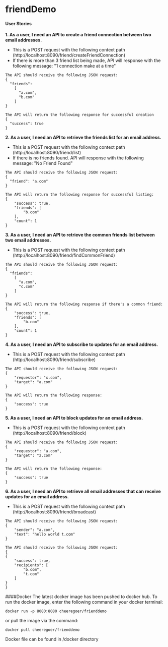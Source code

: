 # friendDemo

#### User Stories
**1. As a user, I need an API to create a friend connection between two email addresses.**
* This is a POST request with the following context path (http://localhost:8090/friend/createFriendConnection)
* If there is more than 3 friend list being made, 
API will response with the following message: "1 connection make at a time"
```
The API should receive the following JSON request:
{
  "friends":
    [
      "a.com",
      "b.com"
    ]
}
```

```
The API will return the following response for successful creation
{
  "success": true
}
```

**2. As a user, I need an API to retrieve the friends list for an email address.**
* This is a POST request with the following context path (http://localhost:8090/friend/list)
* If there is no friends found. 
API will response with the following message: "No Friend Found"
```
The API should receive the following JSON request:
{
  "friend": "a.com"
}
```

```
The API will return the following response for successful listing:
{
    "success": true,
    "friends": [
        "b.com"
    ],
    "count": 1
}
```

**3. As a user, I need an API to retrieve the common friends list between two email addresses.**
* This is a POST request with the following context path (http://localhost:8090/friend/findCommonFriend)
```
The API should receive the following JSON request:
{
  "friends":
    [
      "a.com",
      "c.com"
    ]
}
```
```
The API will return the following response if there's a common friend:
{
    "success": true,
    "friends": [
        "b.com"
    ],
    "count": 1
}

```

**4. As a user, I need an API to subscribe to updates for an email address.**
* This is a POST request with the following context path (http://localhost:8090/friend/subscribe)
```
The API should receive the following JSON request:
{
	"requestor": "x.com",
	"target": "a.com"
}
```
```
The API will return the following response:
{
    "success": true
}
```

**5. As a user, I need an API to block updates for an email address.**
* This is a POST request with the following context path (http://localhost:8090/friend/block)
```
The API should receive the following JSON request:
{
	"requestor": "a.com",
	"target": "z.com"
}
```
```
The API will return the following response:
{
    "success": true
}
```

**6. As a user, I need an API to retrieve all email addresses that can receive updates for an email address.**
* This is a POST request with the following context path (http://localhost:8090/friend/broadcast)
```
The API should receive the following JSON request:
{
	"sender": "a.com",
	"text": "hello world t.com"
}
```
```
The API should receive the following JSON request:
{
{
    "success": true,
    "recipients": [
        "b.com",
        "t.com"
    ]
}
}
```

####Docker
The latest docker image has been pushed to docker hub. To run the docker image, enter the following command in your docker terminal:
```
docker run -p 8080:8080 cheeregoer/frienddemo
```
or pull the image via the command:
```
docker pull cheeregoer/frienddemo
```

Docker file can be found in /docker directory
